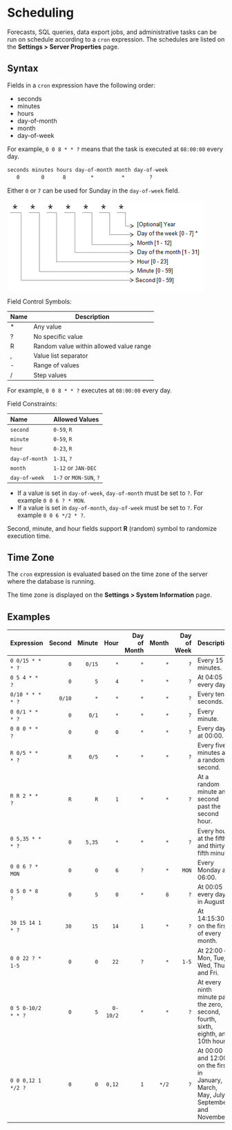 # Scheduling

Forecasts, SQL queries, data export jobs, and administrative tasks can be run on schedule according to a `cron` expression. The schedules are listed on the **Settings > Server Properties** page.

## Syntax

Fields in a `cron` expression have the following order:

* seconds
* minutes
* hours
* day-of-month
* month
* day-of-week

For example, `0 0 8 * * ?` means that the task is executed at `08:00:00` every day.

```txt
seconds minutes hours day-of-month month day-of-week
   0       0      8        *         *        ?
```

Either `0` or `7` can be used for Sunday in the `day-of-week` field.

![](./images/cron_expressions.png)

Field Control Symbols:

| **Name** | **Description** |
|---|---|
| * | Any value |
| ? | No specific value |
| R | Random value within allowed value range |
| , | Value list separator |
| - | Range of values |
| / | Step values |

For example, `0 0 8 * * ?` executes at `08:00:00` every day.

Field Constraints:

| **Name** | **Allowed Values** |
|:---|:---|
| `second` | `0-59`, `R` |
| `minute` | `0-59`, `R` |
| `hour` | `0-23`, `R` |
| `day-of-month` | `1-31`, `?` |
| `month` | `1-12` or `JAN-DEC` |
| `day-of-week` | `1-7` or `MON-SUN`, `?`  |

* If a value is set in `day-of-week`, `day-of-month` must be set to `?`. For example `0 0 6 ? * MON`.
* If a value is set in `day-of-month`, `day-of-week` must be set to `?`. For example `0 0 6 */2 * ?`.

Second, minute, and hour fields support **R** (random) symbol to randomize execution time.

## Time Zone

The `cron` expression is evaluated based on the time zone of the server where the database is running.

The time zone is displayed on the **Settings > System Information** page.

## Examples

| **Expression** | **Second** | **Minute** | **Hour** | **Day of Month** | **Month** | **Day of Week** | **Description** |
|:---|---:|---:|---:|---:|---:|---:|:---|
| `0 0/15 * * * ?` | `0` | `0/15` | `*` | `*` | `*` | `?` | Every 15 minutes. |
| `0 5 4 * * ?`    | `0` | `5` | `4` | `*` | `*` | `?` | At 04:05 every day. |
| `0/10 * * * * ?` | `0/10` | `*` | `*` | `*` | `*` | `?` | Every ten seconds. |
| `0 0/1 * * * ?`  | `0` | `0/1` | `*` | `*` | `*` | `?` | Every minute. |
| `0 0 0 * * ?`    | `0` | `0` | `0` | `*` | `*` | `?` | Every day at 00:00. |
| `R 0/5 * * * ?`  | `R` | `0/5` | `*` | `*` | `*` | `?` | Every five minutes at a random second. |
| `R R 2 * * ?`    | `R` | `R` | `1` | `*` | `*` | `?` | At a random minute and second past the second hour. |
| `0 5,35 * * * ?` | `0` | `5,35` | `*` | `*` | `*` | `?` | Every hour at the fifth and thirty-fifth minute. |
| `0 0 6 ? * MON`  | `0` | `0` | `6` | `?` | `*` | `MON` | Every Monday at 06:00. |
| `0 5 0 * 8 ?`    | `0` | `5` | `0` | `*` | `8` | `?` | At 00:05 every day in August. |
| `30 15 14 1 * ?` | `30`| `15`| `14`| `1` | `*` | `?` | At 14:15:30 on the first of every month. |
| `0 0 22 ? * 1-5` | `0` | `0` | `22`| `?` | `*` | `1-5` | At 22:00 on Mon, Tue, Wed, Thu and Fri. |
| `0 5 0-10/2 * * ?` | `0` | `5` | `0-10/2` | `*` | `*` | `?` | At every ninth minute past the zero, second, fourth, sixth, eighth, and 10th hour. |
| `0 0 0,12 1 */2 ?` | `0` | `0` | `0,12`| `1` | `*/2` | `?` | At 00:00 and 12:00 on the first in <br/>January, March, May, July, September and November. |